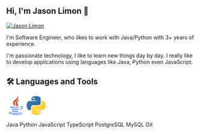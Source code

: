 ## Hi, I'm Jason Limon 👋

[![Jason Limon](https://img.shields.io/badge/LinkedIn-0077B5?style=for-the-badge&logo=linkedin&logoColor=white)](https://mx.linkedin.com/in/jason-limon-bab886170)

I'm  Software Engineer, who likes to work with Java/Python with 3+ years of experience.

I'm passionate technology, I like to learn new things day by day. I really like to develop applications using languages like Java, Python even JavaScript.


🛠️  Languages and Tools
---
<img src="https://github.com/JasonLimonUS/JasonLimonUS/blob/main/svg/java-svgrepo-com.svg" width="50">
<img src="https://github.com/JasonLimonUS/JasonLimonUS/blob/main/svg/python-svgrepo-com.svg" width="50">

Java
Python
JavaScript
TypeScript
PostgreSQL
MySQL
Git
